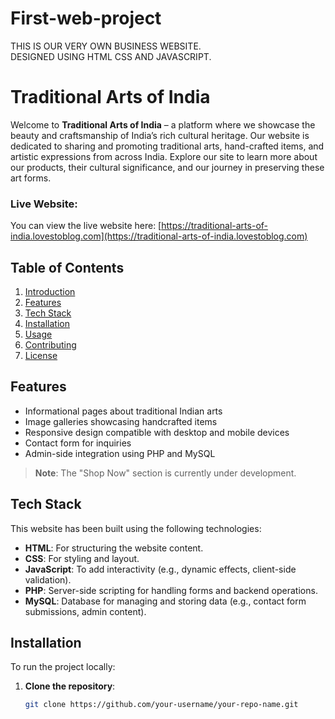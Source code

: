 # First-web-project
THIS IS OUR VERY OWN BUSINESS WEBSITE.<BR> DESIGNED USING HTML CSS AND JAVASCRIPT.

# Traditional Arts of India

Welcome to **Traditional Arts of India** – a platform where we showcase the beauty and craftsmanship of India’s rich cultural heritage. Our website is dedicated to sharing and promoting traditional arts, hand-crafted items, and artistic expressions from across India. Explore our site to learn more about our products, their cultural significance, and our journey in preserving these art forms.

### Live Website:
You can view the live website here: [https://traditional-arts-of-india.lovestoblog.com](https://traditional-arts-of-india.lovestoblog.com)

## Table of Contents

1. [Introduction](#introduction)
2. [Features](#features)
3. [Tech Stack](#tech-stack)
4. [Installation](#installation)
5. [Usage](#usage)
6. [Contributing](#contributing)
7. [License](#license)

## Features

- Informational pages about traditional Indian arts
- Image galleries showcasing handcrafted items
- Responsive design compatible with desktop and mobile devices
- Contact form for inquiries
- Admin-side integration using PHP and MySQL

> **Note**: The "Shop Now" section is currently under development.

## Tech Stack

This website has been built using the following technologies:

- **HTML**: For structuring the website content.
- **CSS**: For styling and layout.
- **JavaScript**: To add interactivity (e.g., dynamic effects, client-side validation).
- **PHP**: Server-side scripting for handling forms and backend operations.
- **MySQL**: Database for managing and storing data (e.g., contact form submissions, admin content).

## Installation

To run the project locally:

1. **Clone the repository**:
   ```bash
   git clone https://github.com/your-username/your-repo-name.git
